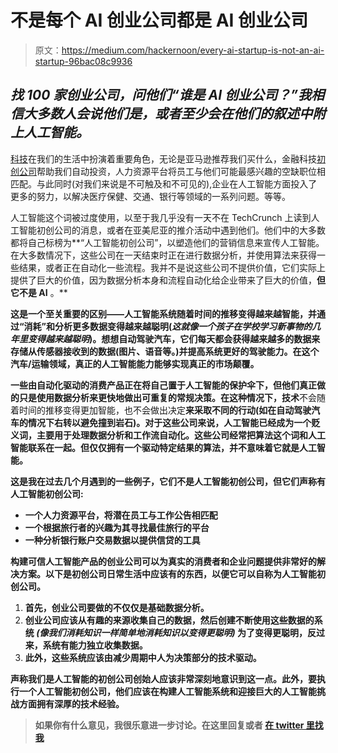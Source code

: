 # 不是每个 AI 创业公司都是 AI 创业公司

> 原文：<https://medium.com/hackernoon/every-ai-startup-is-not-an-ai-startup-96bac08c9936>

## *找 100 家创业公司，问他们“谁是 AI 创业公司？”我相信大多数人会说他们是，或者至少会在他们的叙述中附上人工智能。*

[科技](https://hackernoon.com/tagged/technology)在我们的生活中扮演着重要角色，无论是亚马逊推荐我们买什么，金融科技[初创公司](https://hackernoon.com/tagged/startup)帮助我们自动投资，人力资源平台将员工与他们可能最感兴趣的空缺职位相匹配。与此同时(对我们来说是不可触及和不可见的),企业在人工智能方面投入了更多的努力，以解决医疗保健、交通、银行等领域的一系列问题。等等。

人工智能这个词被过度使用，以至于我几乎没有一天不在 TechCrunch 上读到人工智能初创公司的消息，或者在亚美尼亚的推介活动中遇到他们。他们中的大多数都将自己标榜为**“人工智能初创公司”，以塑造他们的营销信息来宣传人工智能。在大多数情况下，这些公司在一天结束时正在进行数据分析，并使用算法来获得一些结果，或者正在自动化一些流程。我并不是说这些公司不提供价值，它们实际上提供了巨大的价值，因为数据分析本身和流程自动化给企业带来了巨大的价值，**但它不是 AI** 。**

**这是一个至关重要的区别——人工智能系统随着时间的推移变得越来越智能，并通过“消耗”和分析更多数据变得越来越聪明(*这就像一个孩子在学校学习新事物的几年里变得越来越聪明*)。想想自动驾驶汽车，它们每天都会获得越来越多的数据来存储从传感器接收到的数据(图片、语音等。)并提高系统更好的驾驶能力。在这个汽车/运输领域，真正的人工智能能力能够实现真正的市场颠覆。**

**一些由自动化驱动的消费产品正在将自己置于人工智能的保护伞下，但他们真正做的只是使用数据分析来更快地做出可重复的常规决策。在这种情况下，技术**不会随着时间的推移变得更加智能，也不会做出决定**来采取不同的行动(如在自动驾驶汽车的情况下右转以避免撞到岩石)。对于这些公司来说，人工智能已经成为一个贬义词，主要用于处理数据分析和工作流自动化。这些公司经常把算法这个词和人工智能联系在一起。**但仅仅拥有一个驱动特定结果的算法，并不意味着它就是人工智能**。**

**这是我在过去几个月遇到的一些例子，它们不是人工智能初创公司，但它们声称有人工智能初创公司:**

*   **一个人力资源平台，将潜在员工与工作公告相匹配**
*   **一个根据旅行者的兴趣为其寻找最佳旅行的平台**
*   **一种分析银行账户交易数据以提供信贷的工具**

**构建可信人工智能产品的创业公司可以为真实的消费者和企业问题提供非常好的解决方案。以下是初创公司日常生活中应该有的东西，以便它可以自称为人工智能初创公司。**

1.  **首先，创业公司要做的不仅仅是基础数据分析。**
2.  **创业公司应该从有趣的来源收集自己的数据，然后创建不断使用这些数据的系统 ***(像我们消耗知识一样简单地消耗知识以变得更聪明)*** 为了变得更聪明，反过来，系统有能力独立收集数据。**
3.  **此外，这些系统应该由减少周期中人为决策部分的技术驱动。**

**声称我们是人工智能的初创公司创始人应该非常深刻地意识到这一点。此外，要执行一个人工智能初创公司，他们应该在构建人工智能系统和迎接巨大的人工智能挑战方面拥有深厚的技术经验。**

> ****如果你有什么意见，我很乐意进一步讨论。在这里回复或者** [**在 twitter 里找我**](https://twitter.com/artashesvar)**